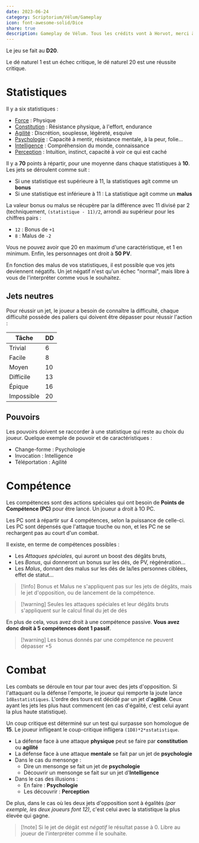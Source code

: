 ```yaml
---
date: 2023-06-24
category: Scriptorium/Vélum/Gameplay
icon: font-awesome-solid/Dice
share: true
description: Gameplay de Vélum. Tous les crédits vont à Horvot, merci à lui pour son aide !
---
```

Le jeu se fait au **D20**.

Le dé naturel 1 est un échec critique, le dé naturel 20 est une réussite critique.

# Statistiques

Il y a six statistiques :
- <u>Force</u> : Physique
- <u>Constitution</u> : Résistance physique, à l'effort, endurance
- <u>Agilité</u> : Discrétion, souplesse, légèreté, esquive
- <u>Psychologie</u> : Capacité à mentir, résistance mentale, à la peur, folie…
- <u>Intelligence</u> : Compréhension du monde, connaissance
- <u>Perception</u> : Intuition, instinct, capacité à voir ce qui est caché

Il y a **70** points à répartir, pour une moyenne dans chaque statistiques à **10**. Les jets se déroulent comme suit :
- Si une statistique est supérieure à 11, la statistiques agit comme un **bonus**
- Si une statistique est inférieure à 11 : La statistique agit comme un **malus**

La valeur bonus ou malus se récupère par la différence avec 11 divisé par 2 (techniquement, `(statistique - 11)/2`, arrondi au supérieur pour les chiffres pairs :
- `12` : Bonus de `+1`
- `8` : Malus de `-2`

Vous ne pouvez avoir que 20 en maximum d'une caractéristique, et 1 en minimum.
Enfin, les personnages ont droit à **50 PV**.

En fonction des malus de vos statistiques, il est possible que vos jets deviennent négatifs. Un jet négatif n'est qu'un échec "normal", mais libre à vous de l'interpréter comme vous le souhaitez.
## Jets neutres

Pour réussir un jet, le joueur a besoin de connaître la difficulté, chaque difficulté possède des paliers qui doivent être dépasser pour réussir l'action :

| Tâche      | DD  |
| ---------- | --- |
| Trivial    | 6   |
| Facile     | 8   |
| Moyen      | 10  |
| Difficile  | 13  |
| Épique     | 16  |
| Impossible | 20  |

## Pouvoirs

Les pouvoirs doivent se raccorder à une statistique qui reste au choix du joueur. Quelque exemple de pouvoir et de caractéristiques :
- Change-forme : Psychologie
- Invocation : Intelligence
- Téléportation : Agilité

# Compétence

Les compétences sont des actions spéciales qui ont besoin de **Points de Compétence (PC)** pour être lancé. Un joueur a droit à 1O PC.

Les PC sont à répartir sur 4 compétences, selon la puissance de celle-ci. Les PC sont dépensés que l'attaque touche ou non, et les PC ne se rechargent pas au court d'un combat.

Il existe, en terme de compétences possibles :
- Les *Attaques spéciales*, qui auront un boost des dégâts bruts,
- Les *Bonus*, qui donneront un bonus sur les dés, de PV, régénération…
- Les *Malus*, donnant des malus sur les dés de la/les personnes ciblées, effet de statut…

> [!info] Bonus et Malus ne s'appliquent pas sur les jets de dégâts, mais le jet d'opposition, ou de lancement de la compétence.

> [!warning] Seules les attaques spéciales et leur dégâts bruts s'appliquent sur le calcul final du jet de dés

En plus de cela, vous avez droit à une compétence passive. **Vous avez donc droit à 5 compétences dont 1 passif**.

> [!warning] Les bonus donnés par une compétence ne peuvent dépasser +5

# Combat

Les combats se déroule en tour par tour avec des jets d'opposition. Si l'attaquant ou la défense l'emporte, le joueur qui remporte la joute lance `1d8±statistiques`.
L'ordre des tours est décidé par un jet d'**agilité**. Ceux ayant les jets les plus haut commencent (en cas d'égalité, c'est celui ayant la plus haute statistique).

Un coup critique est déterminé sur un test qui surpasse son homologue de **15**. Le joueur infligeant le coup-critique infligera `(1D8)*2*±statistique`.

- La défense face à une attaque **physique** peut se faire par **constitution** ou **agilité**
- La défense face à une attaque **mentale** se fait par un jet de **psychologie**
- Dans le cas du mensonge :
	- Dire un mensonge se fait un jet de **psychologie**
	- Découvrir un mensonge se fait sur un jet d'**Intelligence**
- Dans le cas des illusions :
	- En faire : **Psychologie**
	- Les découvrir : **Perception**

De plus, dans le cas où les deux jets d'opposition sont à égalités *(par exemple, les deux joueurs font 12)*, c'est celui avec la statistique la plus élevée qui gagne.

> [!note] Si le jet de dégât est _négatif_ le résultat passe à 0. Libre au joueur de l'interpréter comme il le souhaite.